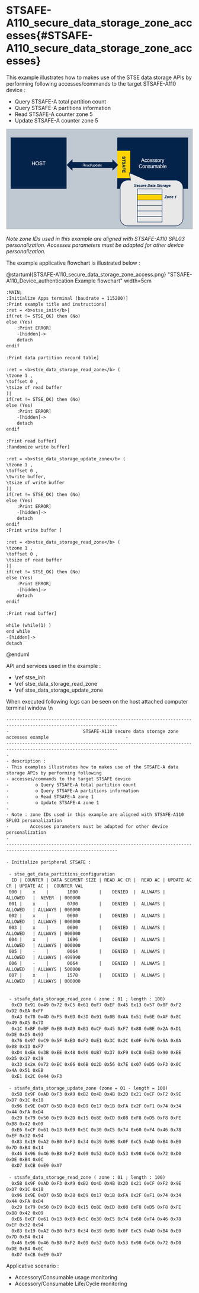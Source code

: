 # STSAFE-A110_secure_data_storage_zone_accesses{#STSAFE-A110_secure_data_storage_zone_accesses}

This example illustrates how to makes use of the STSE data storage APIs by performing following accesses/commands to the target STSAFE-A110 device :
- Query STSAFE-A total partition count
- Query STSAFE-A partitions information
- Read STSAFE-A counter zone 5
- Update STSAFE-A counter zone 5

![STSAFE-A110_secure_data_storage_zone_access_example](./secure_data_storage_zone_access_example.png)

*Note zone IDs used in this example are aligned with STSAFE-A110 SPL03 personalization. Accesses parameters must be adapted for other device personalization.* 

The example applicative flowchart is illustrated below :

@startuml{STSAFE-A110_secure_data_storage_zone_access.png} "STSAFE-A110_Device_authentication Example flowchart" width=5cm

	:MAIN;
	:Initialize Apps terminal (baudrate = 115200)]
	:Print example title and instructions]
	:ret = <b>stse_init</b>|
	if(ret != STSE_OK) then (No)
	else (Yes)
		:Print ERROR]
		-[hidden]->
		detach
	endif
	
	:Print data partition record table]
	
	:ret = <b>stse_data_storage_read_zone</b> (
	\tzone 1 , 
	\toffset 0 , 
	\tsize of read buffer
	)|
	if(ret != STSE_OK) then (No)
	else (Yes)
		:Print ERROR]
		-[hidden]->
		detach
	endif
	
	:Print read buffer]
	:Randomize write buffer]
	
	:ret = <b>stse_data_storage_update_zone</b> (
	\tzone 1 ,
	\toffset 0 , 
	\twrite buffer,
	\tsize of write buffer
	)|
	if(ret != STSE_OK) then (No)
	else (Yes)
		:Print ERROR]
		-[hidden]->
		detach
	endif
	:Print write buffer ]
	
	:ret = <b>stse_data_storage_read_zone</b> (
	\tzone 1 , 
	\toffset 0 , 
	\tsize of read buffer
	)|
	if(ret != STSE_OK) then (No)
	else (Yes)
		:Print ERROR]
		-[hidden]->
		detach
	endif
	
	:Print read buffer]
	
	while (while(1) )
	end while
	-[hidden]->
	detach
@enduml

API and services used in the example :

- \ref stse_init
- \ref stse_data_storage_read_zone
- \ref stse_data_storage_update_zone


When executed following logs can be seen on the host attached computer terminal window \n


```
----------------------------------------------------------------------------------------------------------------
-                            STSAFE-A110 secure data storage zone accesses example                             -
----------------------------------------------------------------------------------------------------------------
-
- description :
- This examples illustrates how to makes use of the STSAFE-A data storage APIs by performing following
- accesses/commands to the target STSAFE device
-          o Query STSAFE-A total partition count
-          o Query STSAFE-A partitions information
-          o Read STSAFE-A zone 1
-          o Update STSAFE-A zone 1
-
- Note : zone IDs used in this example are aligned with STSAFE-A110 SPL03 personalization
-        Accesses parameters must be adapted for other device personalization
-
----------------------------------------------------------------------------------------------------------------

- Initialize peripheral STSAFE :

 - stse_get_data_partitions_configuration
  ID | COUNTER | DATA SEGMENT SIZE | READ AC CR |  READ AC | UPDATE AC CR | UPDATE AC |  COUNTER VAL
 000 |    x    |       1000        |    DENIED  |  ALLWAYS |    ALLOWED   |  NEVER  | 000000
 001 |    x    |       0700        |    DENIED  |  ALLWAYS |    ALLOWED   | ALLWAYS | 000000
 002 |    x    |       0600        |    DENIED  |  ALLWAYS |    ALLOWED   | ALLWAYS | 000000
 003 |    x    |       0600        |    DENIED  |  ALLWAYS |    ALLOWED   | ALLWAYS | 000000
 004 |    x    |       1696        |    DENIED  |  ALLWAYS |    ALLOWED   | ALLWAYS | 000000
 005 |    -    |       0064        |    DENIED  |  ALLWAYS |    ALLOWED   | ALLWAYS | 499990
 006 |    -    |       0064        |    DENIED  |  ALLWAYS |    ALLOWED   | ALLWAYS | 500000
 007 |    x    |       1578        |    DENIED  |  ALLWAYS |    ALLOWED   | ALLWAYS | 000000


 - stsafe_data_storage_read_zone ( zone : 01 ; length : 100)
  0xCD 0x91 0x49 0x72 0xC5 0x61 0xF7 0xEF 0x45 0x13 0x57 0x0F 0xF2 0xD2 0x8A 0xFF
  0xA3 0x78 0x4D 0xF5 0x6D 0x3D 0x91 0x0B 0xAA 0x51 0x6E 0xAF 0x8C 0x49 0xA5 0x7D
  0x1C 0xBF 0xBF 0xEB 0xA9 0xB1 0xCF 0x45 0xF7 0x88 0xBE 0x2A 0xD1 0xDE 0xD5 0x93
  0x76 0x97 0xC9 0x5F 0xED 0xF2 0xE1 0x3C 0x2C 0x0F 0x76 0x9A 0x0A 0x08 0x13 0xF7
  0xD4 0xEA 0x3B 0xEE 0x48 0x96 0xB7 0x37 0xF9 0xC8 0xE3 0x90 0xEE 0xD5 0x17 0x39
  0x33 0x2A 0x72 0xEC 0x66 0x6B 0x2D 0x56 0x7E 0x07 0xD5 0xF3 0x0C 0x4A 0x51 0xEB
  0xE1 0x2C 0x44 0xF3

 - stsafe_data_storage_update_zone (zone = 01 - length = 100)
  0x5B 0x9F 0xAD 0xF3 0xA9 0xB2 0x4D 0x4B 0x2D 0x21 0xCF 0xF2 0x9E 0xD7 0x1C 0x18
  0x96 0x9E 0xD7 0x5D 0x28 0xD9 0x17 0x1B 0xFA 0x2F 0xF1 0x74 0x34 0x44 0xFA 0xD4
  0x29 0x79 0x50 0xE9 0x2D 0x15 0x8E 0xCD 0x08 0xF8 0xD5 0xF8 0xFE 0xB8 0x42 0x09
  0xE6 0xCF 0x61 0x13 0x09 0x5C 0x30 0xC5 0x74 0x60 0xF4 0x46 0x78 0xEF 0x32 0x94
  0x83 0x19 0xA2 0xB0 0xF3 0x34 0x39 0x9B 0x0F 0xC5 0xAD 0xB4 0xE0 0x7D 0xB4 0x14
  0x46 0x96 0x46 0xB8 0xF2 0x09 0x52 0xC0 0x53 0x98 0xC6 0x72 0xD0 0xDE 0xB4 0x0C
  0xD7 0xCB 0xE9 0xA7

 - stsafe_data_storage_read_zone ( zone : 01 ; length : 100)
  0x5B 0x9F 0xAD 0xF3 0xA9 0xB2 0x4D 0x4B 0x2D 0x21 0xCF 0xF2 0x9E 0xD7 0x1C 0x18
  0x96 0x9E 0xD7 0x5D 0x28 0xD9 0x17 0x1B 0xFA 0x2F 0xF1 0x74 0x34 0x44 0xFA 0xD4
  0x29 0x79 0x50 0xE9 0x2D 0x15 0x8E 0xCD 0x08 0xF8 0xD5 0xF8 0xFE 0xB8 0x42 0x09
  0xE6 0xCF 0x61 0x13 0x09 0x5C 0x30 0xC5 0x74 0x60 0xF4 0x46 0x78 0xEF 0x32 0x94
  0x83 0x19 0xA2 0xB0 0xF3 0x34 0x39 0x9B 0x0F 0xC5 0xAD 0xB4 0xE0 0x7D 0xB4 0x14
  0x46 0x96 0x46 0xB8 0xF2 0x09 0x52 0xC0 0x53 0x98 0xC6 0x72 0xD0 0xDE 0xB4 0x0C
  0xD7 0xCB 0xE9 0xA7

```


Applicative scenario : 

- Accessory/Consumable usage monitoring 
- Accessory/Consumable Life/Cycle monitoring 